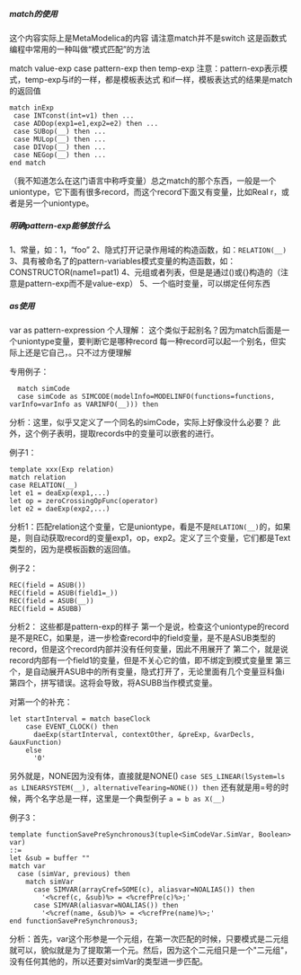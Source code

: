 ##### match的使用
这个内容实际上是MetaModelica的内容
请注意match并不是switch
这是函数式编程中常用的一种叫做“模式匹配”的方法

match value-exp
case pattern-exp then temp-exp
注意：pattern-exp表示模式，temp-exp与if的一样，都是模板表达式
和if一样，模板表达式的结果是match的返回值

```susan
match inExp 
 case INTconst(int=v1) then ... 
 case ADDop(exp1=e1,exp2=e2) then ... 
 case SUBop(__) then ... 
 case MULop(__) then ... 
 case DIVop(__) then ... 
 case NEGop(__) then ... 
end match 
```
（我不知道怎么在这门语言中称呼变量）总之match的那个东西，一般是一个uniontype，它下面有很多record，而这个record下面又有变量，比如Real r，或者是另一个uniontype。


##### 明确pattern-exp能够放什么
1、常量，如：1，“foo”
2、隐式打开记录作用域的构造函数，如：`RELATION(__)`
3、具有被命名了的pattern-variables模式变量的构造函数，如：CONSTRUCTOR(name1=pat1)
4、元组或者列表，但是是通过()或{}构造的（注意是pattern-exp而不是value-exp）
5、一个临时变量，可以绑定任何东西

##### as使用
var as pattern-expression
个人理解：
这个类似于起别名？因为match后面是一个uniontype变量，要判断它是哪种record
每一种record可以起一个别名，但实际上还是它自己，。只不过方便理解

专用例子：
```susan
  match simCode
  case simCode as SIMCODE(modelInfo=MODELINFO(functions=functions, varInfo=varInfo as VARINFO(__))) then
```
分析：这里，似乎又定义了一个同名的simCode，实际上好像没什么必要？
此外，这个例子表明，提取records中的变量可以嵌套的进行。

例子1：
```susan
template xxx(Exp relation)
match relation
case RELATION(__)
let e1 = deaExp(exp1,...)
let op = zeroCrossingOpFunc(operator)
let e2 = daeExp(exp2,...)
```
分析1：匹配relation这个变量，它是uniontype，看是不是`RELATION(__)`的，如果是，则自动获取record的变量exp1，op，exp2。定义了三个变量，它们都是Text类型的，因为是模板函数的返回值。

例子2：
```susan
REC(field = ASUB()) 
REC(field = ASUB(field1=_))
REC(field = ASUB(__))
REC(field = ASUBB)
```
分析2：
这些都是pattern-exp的样子
第一个是说，检查这个uniontype的record是不是REC，如果是，进一步检查record中的field变量，是不是ASUB类型的record，但是这个record内部并没有任何变量，因此不用展开了
第二个，就是说record内部有一个field1的变量，但是不关心它的值，即不绑定到模式变量里
第三个，是自动展开ASUB中的所有变量，隐式打开了，无论里面有几个变量豆科鱼i
第四个，拼写错误。这将会导致，将ASUBB当作模式变量。

对第一个的补充：
```susan
let startInterval = match baseClock
    case EVENT_CLOCK() then
      daeExp(startInterval, contextOther, &preExp, &varDecls, &auxFunction)
    else
      '0'
```
另外就是，NONE因为没有体，直接就是NONE()
`case SES_LINEAR(lSystem=ls as LINEARSYSTEM(__), alternativeTearing=NONE()) then`
还有就是用=号的时候，两个名字总是一样，这里是一个典型例子
`a = b as X(__)` 


例子3：
```susan
template functionSavePreSynchronous3(tuple<SimCodeVar.SimVar, Boolean> var)
::=
let &sub = buffer ""
match var
  case (simVar, previous) then
    match simVar
      case SIMVAR(arrayCref=SOME(c), aliasvar=NOALIAS()) then
        '<%cref(c, &sub)%> = <%crefPre(c)%>;'
      case SIMVAR(aliasvar=NOALIAS()) then
        '<%cref(name, &sub)%> = <%crefPre(name)%>;'
end functionSavePreSynchronous3;
```

分析：首先，var这个形参是一个元组，在第一次匹配的时候，只要模式是二元组就可以，貌似就是为了提取第一个元。然后，因为这个二元组只是一个"二元组"，没有任何其他的，所以还要对simVar的类型进一步匹配。



